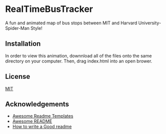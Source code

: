# RealTimeBusTracker

A fun and animated map of bus stops between MIT and Harvard University- Spider-Man Style!
## Installation

In order to view this animation, downnload all of the files onto the same directory on your computer. Then, drag index.html into an open brower.
## License

[MIT](https://choosealicense.com/licenses/mit/)


## Acknowledgements

 - [Awesome Readme Templates](https://awesomeopensource.com/project/elangosundar/awesome-README-templates)
 - [Awesome README](https://github.com/matiassingers/awesome-readme)
 - [How to write a Good readme](https://bulldogjob.com/news/449-how-to-write-a-good-readme-for-your-github-project)

